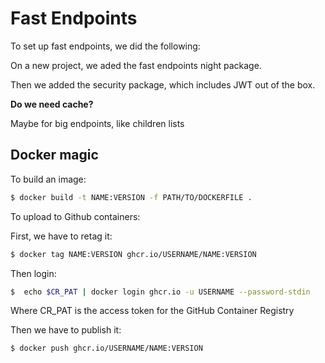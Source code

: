 # Fast Endpoints



To set up fast endpoints, we did the following:

On a new project, we aded the fast endpoints night package.

Then we added the security package, which includes JWT out of the box.





**Do we need cache?**

Maybe for big endpoints, like children lists



## Docker magic

To build an image:

```bash
$ docker build -t NAME:VERSION -f PATH/TO/DOCKERFILE .
```

To upload to Github containers:

First, we have to retag it:

```bash
$ docker tag NAME:VERSION ghcr.io/USERNAME/NAME:VERSION
```

Then login:

```bash
$  echo $CR_PAT | docker login ghcr.io -u USERNAME --password-stdin
```

Where CR_PAT is the access token for the GitHub Container Registry

Then we have to publish it:

```bash 
$ docker push ghcr.io/USERNAME/NAME:VERSION
```

